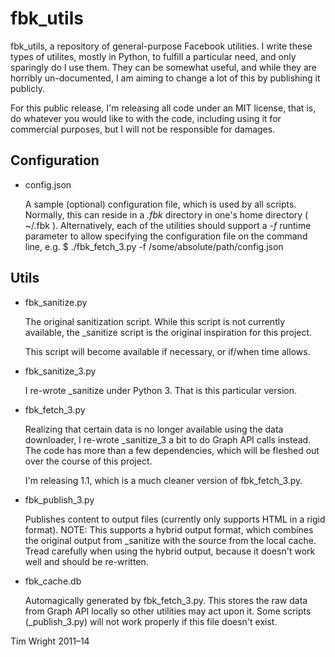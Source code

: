 fbk_utils
=========

fbk_utils, a repository of general-purpose Facebook utilities. I write these 
types of utilites, mostly in Python, to fulfill a particular need, and only 
sparingly do I use them. They can be somewhat useful, and while they are 
horribly un-documented, I am aiming to change a lot of this by publishing it 
publicly.

For this public release, I'm releasing all code under an MIT license, that is,
do whatever you would like to with the code, including using it for commercial 
purposes, but I will not be responsible for damages.

Configuration
-------------

* config.json

	A sample (optional) configuration file, which is used by all scripts. Normally, 
	this can reside in a _.fbk_ directory in one's home directory ( ~/.fbk ). 
	Alternatively, each of the utilities should support a _-f_ runtime parameter 
	to allow specifying the configuration file on the command line, e.g.
		$ ./fbk_fetch_3.py -f /some/absolute/path/config.json

Utils
-----

* fbk_sanitize.py 

	The original sanitization script. While this script is not currently 
	available, the _sanitize script is the original inspiration for this project.

	This script will become available if necessary, or if/when time allows.

* fbk_sanitize_3.py

	I re-wrote _sanitize under Python 3. That is this particular version.

* fbk_fetch_3.py

	Realizing that certain data is no longer available using the data downloader, 
	I re-wrote _sanitize_3 a bit to do Graph API calls instead. The code has more 
	than a few dependencies, which will be fleshed out over the course of this 
	project.


	I'm releasing 1.1, which is a much cleaner version of fbk_fetch_3.py.

* fbk_publish_3.py
	
	Publishes content to output files (currently only supports HTML in a rigid format). 
	NOTE: This supports a hybrid output format, which combines the original output from
	_sanitize with the source from the local cache. Tread carefully when using the 
	hybrid output, because it doesn't work well and should be re-written.

* fbk_cache.db
	
	Automagically generated by fbk_fetch_3.py. This stores the raw data from Graph API 
	locally so other utilities may act upon it.	Some scripts (_publish_3.py) will not 
	work properly if this file doesn't exist.


Tim Wright
2011–14

